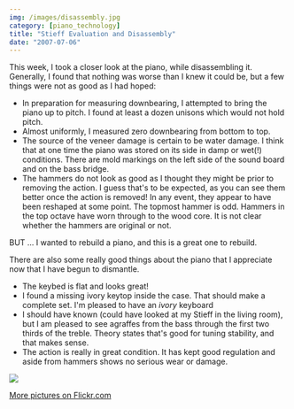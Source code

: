```yaml
---
img: /images/disassembly.jpg
category: [piano_technology]
title: "Stieff Evaluation and Disassembly"
date: "2007-07-06"
---
```


This week, I took a closer look at the piano, while disassembling it. Generally, I found that nothing was worse than I knew it could be, but a few things were not as good as I had hoped:

- In preparation for measuring downbearing, I attempted to bring the piano up to pitch. I found at least a dozen unisons which would not hold pitch.
- Almost uniformly, I measured zero downbearing from bottom to top.
- The source of the veneer damage is certain to be water damage. I think that at one time the piano was stored on its side in damp or wet(!) conditions. There are mold markings on the left side of the sound board and on the bass bridge.
- The hammers do not look as good as I thought they might be prior to removing the action. I guess that's to be expected, as you can see them better once the action is removed! In any event, they appear to have been reshaped at some point. The topmost hammer is odd. Hammers in the top octave have worn through to the wood core. It is not clear whether the hammers are original or not.

BUT ... I wanted to rebuild a piano, and this is a great one to rebuild.

There are also some really good things about the piano that I appreciate now that I have begun to dismantle.

- The keybed is flat and looks great!
- I found a missing ivory keytop inside the case. That should make a complete set. I'm pleased to have an _ivory_ keyboard
- I should have known (could have looked at my Stieff in the living room), but I am pleased to see agraffes from the bass through the first two thirds of the treble. Theory states that's good for tuning stability, and that makes sense.
- The action is really in great condition. It has kept good regulation and aside from hammers shows no serious wear or damage.

[![](/images/disassembly.jpg)](http://www.flickr.com/photos/duanemcguire/sets/72157600653743304/show/ "More pictures on flickr.com")

[](http://www.flickr.com/photos/duanemcguire/sets/72157600653743304/show/ "More pictures on flickr.com")[More pictures on Flickr.com](http://www.flickr.com/photos/duanemcguire/sets/72157600653743304/show/ "More pictures on flickr.com") 
